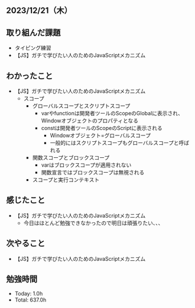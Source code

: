 ## 2023/12/21（木）

## 取り組んだ課題

- タイピング練習
- 【JS】ガチで学びたい人のためのJavaScriptメカニズム

## わかったこと
- 【JS】ガチで学びたい人のためのJavaScriptメカニズム
  - スコープ
    - グローバルスコープとスクリプトスコープ
      - varやfunctionは開発者ツールのScopeのGlobalに表示され、Windowオブジェクトのプロパティとなる
      - constは開発者ツールのScopeのScriptに表示される
        - Windowオブジェクト=グローバルスコープ
        - 一般的にはスクリプトスコープもグローバルスコープと呼ばれる
    - 関数スコープとブロックスコープ
      - varはブロックスコープが適用されない
      - 関数宣言ではブロックスコープは無視される
    - スコープと実行コンテキスト

  
## 感じたこと 
- 【JS】ガチで学びたい人のためのJavaScriptメカニズム
  - 今日はほとんど勉強できなかったので明日は頑張りたい、、、

## 次やること
- 【JS】ガチで学びたい人のためのJavaScriptメカニズム

## 勉強時間

- Today: 1.0h
- Total: 637.0h
